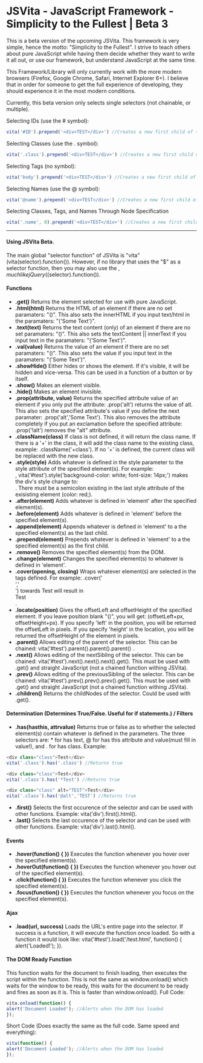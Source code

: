 JSVita - JavaScript Framework - Simplicity to the Fullest | Beta 3
===============================

This is a beta version of the upcoming JSVita. This framework is very simple, hence the motto: "Simplicity to the Fullest". I strive to teach others about pure JavaScript while having them decide whether they want to write it all out, or use our framework, but understand JavaScript at the same time.

This Framework/Library will only currently work with the more modern browsers (Firefox, Google Chrome, Safari, Internet Explorer 6+). I believe that in order for someone to get the full experience of developing, they should experience it in the most modern conditions.

Currently, this beta version only selects single selectors (not chainable, or multiple).

Selecting IDs (use the # symbol):
```javascript
vita('#ID').prepend('<div>TEST</div>') //Creates a new first child of the ID: ID
```

Selecting Classes (use the . symbol):
```javascript
vita('.class').prepend('<div>TEST</div>') //Creates a new first child of all classes with the class name: class
```

Selecting Tags (no symbol):
```javascript
vita('body').prepend('<div>TEST</div>') //Creates a new first child of the tag: body
```

Selecting Names (use the @ symbol):
```javascript
vita('@name').prepend('<div>TEST</div>') //Creates a new first child of elements with the name: name
```

Selecting Classes, Tags, and Names Through Node Specification
```javascript
vita('.name', 0).prepend('<div>TEST</div>') //Creates a new first child of the first element that contains the class name: class
```
-------------
#### Using JSVita Beta.  
The main global "selector function" of JSVita is "vita" (vita(selector).function()). However, if no library that uses the "$" as a selector function, then you may also use the $, much like jQuery ($(selector).function()).

#### Functions
* __.get()__ Returns the element selected for use with pure JavaScript.
* __.html(html)__ Returns the HTML of an element if there are no set paramaters: "()". This also sets the innerHTML if you input text/html in the paramaters: "('Some Text')".
* __.text(text)__ Returns the text content (only) of an element if there are no set paramaters: "()". This also sets the textContent || innerText if you input text in the paramaters: "('Some Text')".
* __.val(value)__ Returns the value of an element if there are no set paramaters: "()". This also sets the value if you input text in the paramaters: "('Some Text')".
* __.showHide()__ Either hides or shows the element. If it's visible, it will be hidden and vice-versa. This can be used in a function of a button or by itself.
* __.show()__ Makes an element visible.
* __.hide()__ Makes an element invisible.
* __.prop(attribute, value)__ Returns the specified attribute value of an element if you only put the attribute: .prop('alt') returns the value of alt. This also sets the specified attribute's value if you define the next paramater: .prop('alt','Some Text'). This also removes the attribute completely if you put an exclamation before the specified attribute: .prop('!alt') removes the "alt" attribute.
* __.className(class)__ If class is not defined, it will return the class name. If there is a '+' in the class, it will add the class name to the existing class, example: .className('+class'). If no '+' is defined, the current class will be replaced with the new class.
* __.style(style)__ Adds whatever is defined in the style parameter to the style attribute of the specified element(s). For example: <div id="test" style="color: red;"></div>, vita('#test').style('background-color: white; font-size: 14px;') makes the div's style change to: <div id="test" style="color: red;background-color: white; font-size: 14px;"></div>. There must be a semicolon existing in the last style attribute of the exisisting element (color: red;).
* __.after(element)__ Adds whatever is defined in 'element' after the specified element(s).
* __.before(element)__ Adds whatever is defined in 'element' before the specified element(s).
* __.append(element)__ Appends whatever is defined in 'element' to a the specified element(s) as the last child.
* __.prepend(element)__ Prepends whatever is defined in 'element' to a the specified element(s) as the first child.
* __.remove()__ Removes the specified element(s) from the DOM.
* __.change(element)__ Changes the specified element(s) to whatever is defined in 'element'.
* __.cover(opening, closing)__ Wraps whatever element(s) are selected in the tags defined. For example: .cover('<div class="test">','</div>') towards <span>Test</span> will result in <div class="test"><span>Test</span></div>.
* __.locate(position)__ Gives the offsetLeft and offsetHeight of the specified element. If you leave position blank "()", you will get: (offsetLeft+px, offsetHeight+px). If you specify 'left' in the position, you will be returned the offsetLeft in pixels. If you specify 'height' in the location, you will be returned the offsetHeight of the element in pixels.
* __.parent()__ Allows editing of the parent of the selector. This can be chained: vita('#test').parent().parent().parent() .
* __.next()__ Allows editing of the nextSibling of the selector. This can be chained: vita('#test').next().next().next().get(). This must be used with .get() and straight JavaScript (not a chained function withing JSVita).
* __.prev()__ Allows editing of the previousSibling of the selector. This can be chained: vita('#test').prev().prev().prev().get(). This must be used with .get() and straight JavaScript (not a chained function withing JSVita).
* __.children()__ Returns the childNodes of the selector. Could be used with .get().


#### Determination (Determines True/False. Useful for if statements.) / Filters
* __.has(hasthis, attrvalue)__ Returns true or false as to whether the selected element(s) contain whatever is defined in the parameters. The three selectors are: * for has text, @ for has this attribute and value(must fill in value!), and . for has class. Example:

```javascript
<div class="class">Test</div>
vita('.class').has('.class') //Returns true
```

```javascript
<div class="class">Test</div>
vita('.class').has('*Test') //Returns true
```

```javascript
<div class="class" alt="TEST">Test</div>
vita('.class').has('@alt','TEST') //Returns true
```

* __.first()__ Selects the first occurence of the selector and can be used with other functions. Example: vita('div').first().html().
* __.last()__ Selects the last occurence of the selector and can be used with other functions. Example: vita('div').last().html().


#### Events
* __.hover(function() { })__ Executes the function whenever you hover over the specified element(s).
* __.hoverOut(function() { })__ Executes the function whenever you hover out of the specified element(s).
* __.click(function() { })__ Executes the function whenever you click the specified element(s).
* __.focus(function() { })__ Executes the function whenever you focus on the specified element(s).


#### Ajax
* __.load(url, success)__ Loads the URL's entire page into the selector. If success is a function, it will execute the function once loaded. So with a function it would look like: vita('#test').load('/test.html', function() { alert('Loaded!'); }).


#### The DOM Ready Function
This function waits for the document to finish loading, then executes the script within the function. This is not the same as window.onload() which waits for the window to be ready, this waits for the document to be ready and fires as soon as it is. This is faster than window.onload().
Full Code:
```javascript
vita.onload(function() {
alert('Document Loaded'); //Alerts when the DOM has loaded
});
```

Short Code (Does exactly the same as the full code. Same speed and everything):
```javascript
vita(function() {
alert('Document Loaded'); //Alerts when the DOM has loaded
});
```
